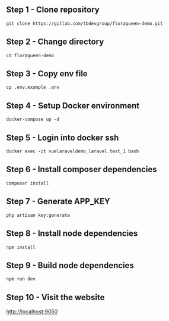 ## Step 1 - Clone repository

`git clone https://gitlab.com/tbdevgroup/floraqueen-demo.git`

## Step 2 - Change directory

`cd floraqueen-demo`

## Step 3 - Copy env file

`cp .env.example .env`

## Step 4 - Setup Docker environment

`docker-compose up -d`

## Step 5 - Login into docker ssh

`docker exec -it vuelaraveldemo_laravel.test_1 bash`

## Step 6 - Install composer dependencies

`composer install`

## Step 7 - Generate APP_KEY

`php artisan key:generate`

## Step 8 - Install node dependencies

`npm install`

## Step 9 - Build node dependencies

`npm run dev`

## Step 10 - Visit the website

[http://localhost:9050](http://localhost:9050)
